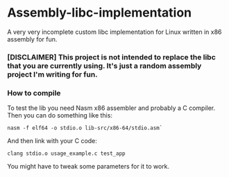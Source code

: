 # Assembly-libc-implementation
A very very incomplete custom libc implementation for Linux written in x86 assembly for fun.

### [DISCLAIMER] This project is not intended to replace the libc that you are currently using. It's just a random assembly project I'm writing for fun.

### How to compile
To test the lib you need Nasm x86 assembler and probably a C compiler. Then you can do something like this:
```
nasm -f elf64 -o stdio.o lib-src/x86-64/stdio.asm`
```
And then link with your C code:
```
clang stdio.o usage_example.c test_app
```

You might have to tweak some parameters for it to work.
